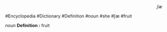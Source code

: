 
<div align="right"><i>ʃæ</i></div>

#Encyclopedia #Dictionary #Definition #noun #she #ʃæ #fruit

*noun*
**Definition :** fruit